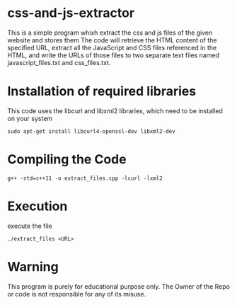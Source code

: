 # css-and-js-extractor
This is a simple program whixh extract the css and js files of the given website and stores them
The code will retrieve the HTML content of the specified URL, extract all the JavaScript and CSS files referenced in the HTML, and write the URLs of those files to two separate text files named javascript_files.txt and css_files.txt.
# Installation of required libraries
This code uses the libcurl and libxml2 libraries, which need to be installed on your system

    sudo apt-get install libcurl4-openssl-dev libxml2-dev

# Compiling the Code

    g++ -std=c++11 -o extract_files.cpp -lcurl -lxml2

# Execution
execute the file

    ./extract_files <URL>

# Warning
This program is purely for educational purpose only. 
The Owner of the Repo or code is not responsible for any of its misuse. 
